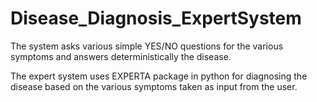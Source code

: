 # Disease_Diagnosis_ExpertSystem
The system asks various simple YES/NO questions for the various symptoms and answers deterministically the disease.

The expert system uses EXPERTA package in python for diagnosing the disease based on the various symptoms taken as input from the user.

